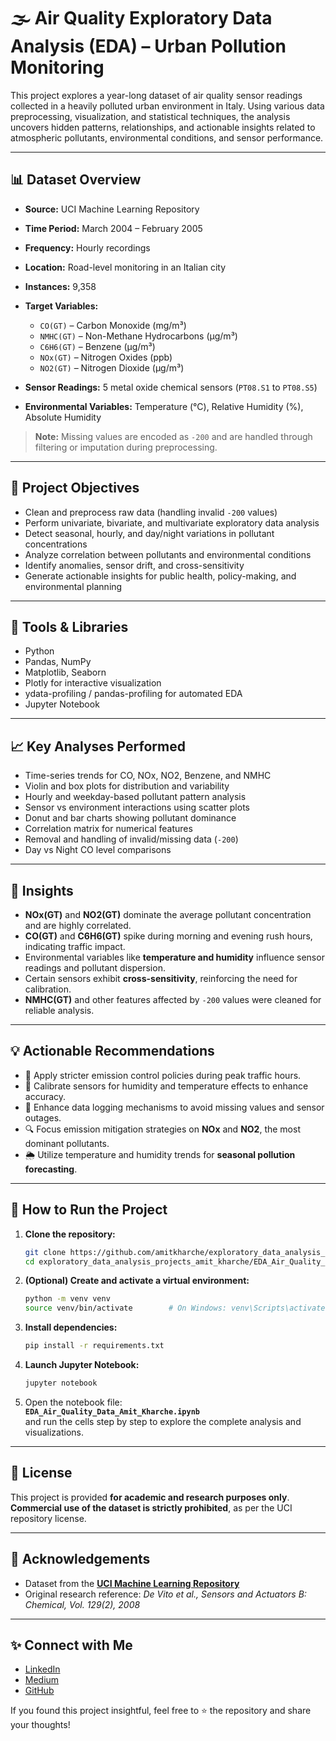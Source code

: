 # 🌫️ Air Quality Exploratory Data Analysis (EDA) – Urban Pollution Monitoring

This project explores a year-long dataset of air quality sensor readings collected in a heavily polluted urban environment in Italy. Using various data preprocessing, visualization, and statistical techniques, the analysis uncovers hidden patterns, relationships, and actionable insights related to atmospheric pollutants, environmental conditions, and sensor performance.

---

## 📊 Dataset Overview

- **Source:** UCI Machine Learning Repository  
- **Time Period:** March 2004 – February 2005  
- **Frequency:** Hourly recordings  
- **Location:** Road-level monitoring in an Italian city  
- **Instances:** 9,358  
- **Target Variables:**
  - `CO(GT)` – Carbon Monoxide (mg/m³)
  - `NMHC(GT)` – Non-Methane Hydrocarbons (µg/m³)
  - `C6H6(GT)` – Benzene (µg/m³)
  - `NOx(GT)` – Nitrogen Oxides (ppb)
  - `NO2(GT)` – Nitrogen Dioxide (µg/m³)

- **Sensor Readings:** 5 metal oxide chemical sensors (`PT08.S1` to `PT08.S5`)
- **Environmental Variables:** Temperature (°C), Relative Humidity (%), Absolute Humidity

> **Note:** Missing values are encoded as `-200` and are handled through filtering or imputation during preprocessing.

---

## 📌 Project Objectives

- Clean and preprocess raw data (handling invalid `-200` values)
- Perform univariate, bivariate, and multivariate exploratory data analysis
- Detect seasonal, hourly, and day/night variations in pollutant concentrations
- Analyze correlation between pollutants and environmental conditions
- Identify anomalies, sensor drift, and cross-sensitivity
- Generate actionable insights for public health, policy-making, and environmental planning

---

## 🔧 Tools & Libraries

- Python  
- Pandas, NumPy  
- Matplotlib, Seaborn  
- Plotly for interactive visualization  
- ydata-profiling / pandas-profiling for automated EDA  
- Jupyter Notebook

---

## 📈 Key Analyses Performed

- Time-series trends for CO, NOx, NO2, Benzene, and NMHC  
- Violin and box plots for distribution and variability  
- Hourly and weekday-based pollutant pattern analysis  
- Sensor vs environment interactions using scatter plots  
- Donut and bar charts showing pollutant dominance  
- Correlation matrix for numerical features  
- Removal and handling of invalid/missing data (`-200`)  
- Day vs Night CO level comparisons  

---

## 📌 Insights

- **NOx(GT)** and **NO2(GT)** dominate the average pollutant concentration and are highly correlated.
- **CO(GT)** and **C6H6(GT)** spike during morning and evening rush hours, indicating traffic impact.
- Environmental variables like **temperature and humidity** influence sensor readings and pollutant dispersion.
- Certain sensors exhibit **cross-sensitivity**, reinforcing the need for calibration.
- **NMHC(GT)** and other features affected by `-200` values were cleaned for reliable analysis.

---

## 💡 Actionable Recommendations

- 🚦 Apply stricter emission control policies during peak traffic hours.
- 🔧 Calibrate sensors for humidity and temperature effects to enhance accuracy.
- 🔁 Enhance data logging mechanisms to avoid missing values and sensor outages.
- 🔍 Focus emission mitigation strategies on **NOx** and **NO2**, the most dominant pollutants.
- 🌦️ Utilize temperature and humidity trends for **seasonal pollution forecasting**.

---

## 🧪 How to Run the Project

1. **Clone the repository:**

   ```bash
   git clone https://github.com/amitkharche/exploratory_data_analysis_projects_amit_kharche.git
   cd exploratory_data_analysis_projects_amit_kharche/EDA_Air_Quality_Data_amit_kharche
   ```

2. **(Optional) Create and activate a virtual environment:**

   ```bash
   python -m venv venv
   source venv/bin/activate        # On Windows: venv\Scripts\activate
   ```

3. **Install dependencies:**

   ```bash
   pip install -r requirements.txt
   ```

4. **Launch Jupyter Notebook:**

   ```bash
   jupyter notebook
   ```

5. Open the notebook file:  
   **`EDA_Air_Quality_Data_Amit_Kharche.ipynb`**  
   and run the cells step by step to explore the complete analysis and visualizations.

---

## 📜 License

This project is provided **for academic and research purposes only**.  
**Commercial use of the dataset is strictly prohibited**, as per the UCI repository license.

---

## 🤝 Acknowledgements

- Dataset from the **[UCI Machine Learning Repository](https://archive.ics.uci.edu/ml/datasets/Air+Quality)**
- Original research reference: *De Vito et al., Sensors and Actuators B: Chemical, Vol. 129(2), 2008*

---

## ✨ Connect with Me

- [LinkedIn](https://www.linkedin.com/in/amit-kharche)  
- [Medium](https://medium.com/@amitkharche14)  
- [GitHub](https://github.com/amitkharche)

If you found this project insightful, feel free to ⭐️ the repository and share your thoughts!
